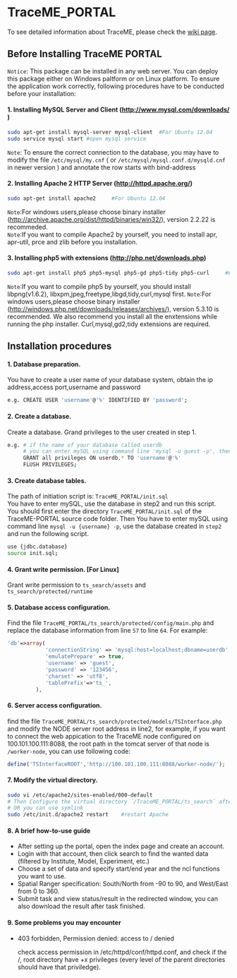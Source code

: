 # TraceME_PORTAL
To see detailed information about TraceME, please check the [wiki page](https://github.com/THU-EarthInformationScienceLab/TraceME_NODE/wiki).
## Before Installing TraceME PORTAL
`Notice`: This package can be installed in any web server. You can deploy this package either on Windows paltform or on Linux platform. To ensure the application work correctly, following procedures have to be conducted before your installation:
#### 1.	Installing MySQL Server and Client (http://www.mysql.com/downloads/ )     
```Bash 
sudo apt-get install mysql-server mysql-client  #For Ubuntu 12.04
sudo service mysql start #open mysql service
``` 
`Note`: To ensure the correct connection to the database, you may have to modify the file `/etc/mysql/my.cnf` ( or `/etc/mysql/mysql.conf.d/mysqld.cnf` in newer version ) and annotate the row starts with bind-address
#### 2.	Installing Apache 2 HTTP Server (http://httpd.apache.org/)   
```Bash 
sudo apt-get install apache2     #For Ubuntu 12.04
``` 
`Note`:For windows users,please choose binary installer (http://archive.apache.org/dist/httpd/binaries/win32/), version 2.2.22 is recommeded.        
`Note`:If you want to compile Apache2 by yourself, you need to install apr, apr-util, prce and zlib before you installation.
#### 3.	Installing php5 with extensions (http://php.net/downloads.php)
```Bash 
sudo apt-get install php5 php5-mysql php5-gd php5-tidy php5-curl     #For Ubuntu 12.04
``` 
`Note`:If you want to compile php5 by yourself, you should install libpng(v1.6.2), libxpm,jpeg,freetype,libgd,tidy,curl,mysql first. 
`Note`:For windows users,please choose binary installer (http://windows.php.net/downloads/releases/archives/), version 5.3.10 is recommended. We also recommend you install all the enxtensions while running the php installer. Curl,mysql,gd2,tidy extensions are required.

## Installation procedures
#### 1.	Database preparation.     
You have to create a user name of your database system, obtain the ip address,access port,username and password
```Bash 
e.g. CREATE USER 'username'@'%' IDENTIFIED BY 'password'; 
```
#### 2.	Create a database.      
Create a database. Grand privileges to the user created in step 1.  
```Bash 
e.g. # if the name of your database called userdb
     # you can enter mySQL using command line 'mysql -u guest -p', then use following codes.
     GRANT all privileges ON userdb.* TO 'username'@'%'
     FLUSH PRIVILEGES;
```
#### 3.	Create database tables.      
The path of initiation script is: `TraceME_PORTAL/init.sql`     
You have to enter mySQL, use the database in step2 and run this script.      
You should first enter the directory `TraceME_PORTAL/init.sql` of the TraceME-PORTAL source code folder.
Then You have to enter mySQL using command line `mysql -u {username} -p`, use the database created in `step2` and run the following script.
```Bash 
use {jdbc.database}
source init.sql;
``` 
#### 4.	Grant write permission. [For Linux]     
Grant write permission to `ts_search/assets` and `ts_search/protected/runtime`       
#### 5. Database access configuration.     
Find the file `TraceME_PORTAL/ts_search/protected/config/main.php` and replace the database information from line `57` to line `64`. For example:
```php		
'db'=>array(
			'connectionString' => 'mysql:host=localhost;dbname=userdb',
			'emulatePrepare' => true,
			'username' => 'guest',
			'password' => '123456',
			'charset' => 'utf8',
            'tablePrefix'=>'ts_',
		 ),
``` 
#### 6. Server access configuration.       
find the file `TraceME_PORTAL/ts_search/protected/models/TSInterface.php` and modify the NODE server root address in line2, for example, if you want to connect the web appication to the TraceME node configured on 100.101.100.111:8088, the root path in the tomcat server of that node is  `/worker-node`, you can use following code:
```php
define('TSInterfaceROOT','http://100.101.100.111:8088/worker-node/');   
``` 
#### 7. Modify the virtual directory.     
```Bash 
sudo vi /etc/apache2/sites-enabled/000-default  
# Then Configure the virtual directory `/TraceME_PORTAL/ts_search` after "DocumentRoot" keyword
# OR you can use symlink
sudo /etc/init.d/apache2 restart    #restart Apache
``` 

#### 8. A brief how-to-use guide
- After setting up the portal, open the index page and create an account.
- Login with that account, then click search to find the wanted data (filtered by Institute, Model, Experiment, etc.)
- Choose a set of data and specify start/end year and the ncl functions you want to use.
- Spatial Ranger specification: South/North from -90 to 90, and West/East from 0 to 360.
- Submit task and view status/result in the redirected window, you can also download the result after task finished.

#### 9. Some problems you may encounter
- 403 forbidden, Permission denied: access to / denied

  check access permission in /etc/httpd/conf/httpd.conf, and check if the /, root directory have +x privileges (every level of the parent directories should have that priviledge).

